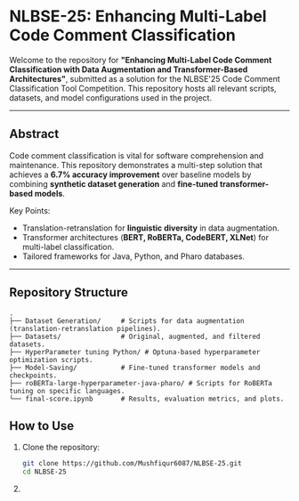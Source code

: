 # NLBSE-25: Enhancing Multi-Label Code Comment Classification

Welcome to the repository for **"Enhancing Multi-Label Code Comment Classification with Data Augmentation and Transformer-Based Architectures"**, submitted as a solution for the NLBSE'25 Code Comment Classification Tool Competition. This repository hosts all relevant scripts, datasets, and model configurations used in the project.

---

## Abstract

Code comment classification is vital for software comprehension and maintenance. This repository demonstrates a multi-step solution that achieves a **6.7% accuracy improvement** over baseline models by combining **synthetic dataset generation** and **fine-tuned transformer-based models**.

Key Points:
- Translation-retranslation for **linguistic diversity** in data augmentation.
- Transformer architectures (**BERT, RoBERTa, CodeBERT, XLNet**) for multi-label classification.
- Tailored frameworks for Java, Python, and Pharo databases.

---

## Repository Structure

```plaintext
.
├── Dataset Generation/     # Scripts for data augmentation (translation-retranslation pipelines).
├── Datasets/               # Original, augmented, and filtered datasets.
├── HyperParameter tuning Python/ # Optuna-based hyperparameter optimization scripts.
├── Model-Saving/           # Fine-tuned transformer models and checkpoints.
├── roBERTa-large-hyperparameter-java-pharo/ # Scripts for RoBERTa tuning on specific languages.
└── final-score.ipynb       # Results, evaluation metrics, and plots.
```
## How to Use

1. Clone the repository:

   ```bash
   git clone https://github.com/Mushfiqur6087/NLBSE-25.git
   cd NLBSE-25
2. 
   
